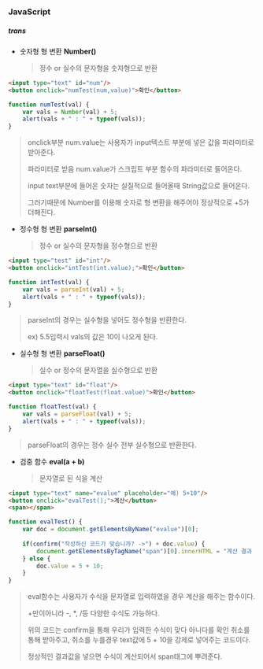 ### JavaScript

##### trans

- 숫자형 형 변환 **Number()**

  > 정수 or 실수의 문자형을 숫자형으로 반환

```html
<input type="text" id="num"/>
<button onclick="numTest(num,value)">확인</button>
```

```javascript
function numTest(val) {
    var vals = Number(val) + 5;
    alert(vals + " : " + typeof(vals));
}
```

> onclick부분 num.value는 사용자가 input텍스트 부분에 넣은 값을 파라미터로 받아준다.
>
> 파라미터로 받음 num.value가 스크립트 부분 함수의 파라미터로 들어온다.
>
> input text부분에 들어온 숫자는 실질적으로 들어올때 String값으로 들어온다. 
>
> 그러기때문에 Number를 이용해 숫자로 형 변환을 해주어야 정상적으로 +5가 더해진다.



- 정수형 형 변환 **parseInt()**

  > 정수 or 실수의 문자형을 정수형으로 반환

```html
<input type="test" id="int"/>
<button onclick="intTest(int.value);">확인</button>
```

```javascript
function intTest(val) {
    var vals = parseInt(val) + 5;
    alert(vals + " : " + typeof(vals));
}
```

> parseInt의 경우는 실수형을 넣어도 정수형을 반환한다.
>
> ex) 5.5입력시 vals의 값은 10이 나오게 된다.



- 실수형 형 변환 **parseFloat()**

  > 실수  or 정수의 문자열을 실수형으로 반환

```html
<input type="text" id="float"/>
<button onclick="floatTest(float.value)">확인</button>
```

```javascript
function floatTest(val) {
    var vals = parseFloat(val) + 5;
    alert(vals + " : " + typeof(vals));
}
```

> parseFloat의 경우는 정수 실수 전부 실수형으로 반환한다.



- 검중 함수 **eval(a + b)**

  > 문자열로 된 식을 계산

```html
<input type="text" name="evalue" placeholder="예) 5+10"/>
<button onclick="evalTest();">계산</button>
<span></span>
```

```javascript
function evalTest() {
    var doc = document.getElementsByName("evalue")[0];
    
    if(confirm("작성하신 코드가 맞습니까? ->") + doc.value) {
        document.getElementsByTagName("span")[0].innerHTML = "계산 결과 : " + eval(doc.value);
    } else {
        doc.value = 5 + 10;
    }
}
```

> eval함수는 사용자가 수식을 문자열로 입력하였을 경우 계산을 해주는 함수이다.
>
> +만이아니라 -, *, /등 다양한 수식도 가능하다.
>
> 위의 코드는 confirm을 통해 우리가 입력한 수식이 맞다 아니다를 확인 취소를 통해 받아주고, 취소를 누를경우 text값에 5 + 10을 강제로 넣어주는 코드이다.
>
> 정상적인 결과값을 넣으면 수식이 계산되어서 span태그에 뿌려준다.

